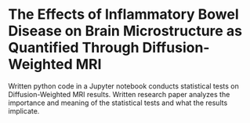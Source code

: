 # The Effects of Inflammatory Bowel Disease on Brain Microstructure as Quantified Through Diffusion-Weighted MRI
Written python code in a Jupyter notebook conducts statistical tests on Diffusion-Weighted MRI results. Written research paper analyzes the importance and meaning of the statistical tests and what the results implicate. 
